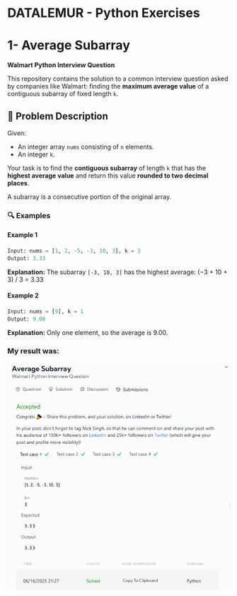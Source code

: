 # DATALEMUR - Python Exercises

# 1- Average Subarray

**Walmart Python Interview Question**

This repository contains the solution to a common interview question asked by companies like Walmart: finding the **maximum average value** of a contiguous subarray of fixed length `k`.

## 🧩 Problem Description

Given:

* An integer array `nums` consisting of `n` elements.
* An integer `k`.

Your task is to find the **contiguous subarray** of length `k` that has the **highest average value** and return this value **rounded to two decimal places**.

A subarray is a consecutive portion of the original array.

### 🔍 Examples

#### Example 1

```python
Input: nums = [1, 2, -5, -3, 10, 3], k = 3
Output: 3.33
```

**Explanation:** The subarray `[-3, 10, 3]` has the highest average: (−3 + 10 + 3) / 3 = 3.33

#### Example 2

```python
Input: nums = [9], k = 1
Output: 9.00
```

**Explanation:** Only one element, so the average is 9.00.

### My result was:
![alt text](image-1.png)